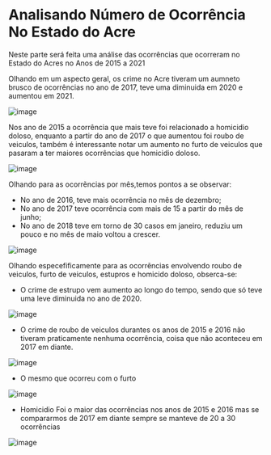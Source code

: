 # Analisando Número de Ocorrência No Estado do Acre

Neste parte será feita uma análise das ocorrências que ocorreram no Estado do Acres no Anos de 2015 a 2021

Olhando em um aspecto geral, os crime no Acre tiveram um aumneto brusco de ocorrências no ano de 2017, teve uma diminuida em 2020 e aumentou em 2021.

![image](https://user-images.githubusercontent.com/39843884/193178772-6eef278e-ecb2-4f9d-b9af-4d26a28422de.png)

Nos ano de 2015 a ocorrência que mais teve foi relacionado a homicidio doloso, enquanto a partir do ano de 2017 o que aumentou foi roubo de veiculos, também é interessante notar um aumento no furto de veiculos que pasaram a ter maiores ocorrências que homicidio doloso.

![image](https://user-images.githubusercontent.com/39843884/193176312-095896b5-42cc-43fa-b0f9-30c6ae18d03d.png)

Olhando para as ocorrẽncias por mês,temos pontos a se observar:

- No ano de 2016, teve mais ocorrência no mês de dezembro;
- No ano de 2017 teve ocorrência com mais de 15 a partir do mês de junho;
- No ano de 2018 teve em torno de 30 casos em janeiro, reduziu um pouco e no mês de maio voltou a crescer.

![image](https://user-images.githubusercontent.com/39843884/193177253-0573b47e-255d-4253-8f63-5dd51c7c1ad6.png)

Olhando especefificamente para as ocorrẽncias envolvendo roubo de veiculos, furto de veiculos, estupros e homicido doloso, obserca-se:

- O crime de estrupo vem aumento ao longo do tempo, sendo que só teve uma leve diminuida no ano de 2020.

![image](https://user-images.githubusercontent.com/39843884/193178133-e01755d5-727c-4a8d-baae-35c5a533d8d0.png)

- O crime de roubo de veiculos durantes os anos de 2015 e 2016 não tiveram praticamente nenhuma ocorrência, coisa que não aconteceu em 2017 em diante.

![image](https://user-images.githubusercontent.com/39843884/193179065-3bba5571-affd-4983-9396-c53f0e946f84.png)

- O mesmo que ocorreu com o furto

![image](https://user-images.githubusercontent.com/39843884/193179194-c4b803a5-9e4a-4dde-b6bd-597c44a850d6.png)

- Homicidio Foi o maior das ocorrências nos anos de 2015 e 2016 mas se compararmos de 2017 em diante sempre se manteve de 20 a 30 ocorrências

![image](https://user-images.githubusercontent.com/39843884/193179512-f60a5656-dce2-4ffb-acab-d842c4f31b8f.png)
